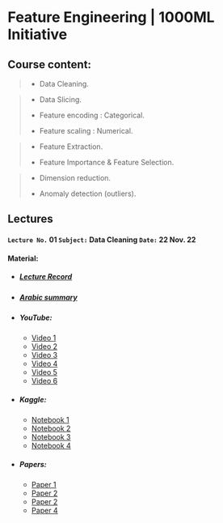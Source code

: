 # Feature Engineering | 1000ML Initiative

## Course content:
> - Data Cleaning.

>- Data Slicing.
>
>- Feature encoding : Categorical.
>
>- Feature scaling : Numerical.

>- Feature Extraction.
>
>- Feature Importance & Feature Selection.

>- Dimension reduction.
>
>- Anomaly detection (outliers).

## Lectures

####   `Lecture No.` 01 `Subject:` Data Cleaning  `Date:` 22 Nov. 22 

#### Material:
- ##### [Lecture Record](https://www.youtube.com/watch?v=IJuoeOj1HFg)
- ##### [Arabic summary](https://github.com/AhmedUZaki/Feature-Engineering-1000ML/blob/main/%D8%AA%D9%84%D8%AE%D9%8A%D8%B5%20%D8%B9%D8%B1%D8%A8%D9%8A%20%D9%84%D9%84%D9%85%D8%AD%D8%A7%D8%B6%D8%B1%D8%A7%D8%AA/%D9%85%D9%84%D8%AE%D8%B5%20%D9%85%D8%AD%D8%A7%D8%B6%D8%B1%D8%A7%D8%AA%20%D9%87%D9%86%D8%AF%D8%B3%D8%A9%20%D8%A7%D9%84%D8%B9%D9%86%D8%A7%D8%B5%D8%B1%20%D8%A7%D9%84%D8%AF%D9%81%D8%B9%D8%A9%20%D8%A7%D9%84%D8%AB%D8%A7%D9%86%D9%8A%D8%A9%20-%20%D9%85%D8%AD%D8%A7%D8%B6%D8%B1%D8%A9%20%D8%B1%D9%82%D9%85%20(1).pdf)
- ##### YouTube:
  
  - [Video 1](https://www.youtube.com/watch?v=awTU_lDQDYw)
  - [Video 2](https://www.youtube.com/watch?v=S2Fqk1icPFs)
  - [Video 3](https://www.youtube.com/watch?v=IxxGqoOksJ4)
  - [Video 4](https://www.youtube.com/watch?v=vPaXbA_xQFQ)
  - [Video 5](https://www.youtube.com/watch?v=_6a1AZ8R7cI)
  - [Video 6](https://www.youtube.com/watch?v=T18rp49owgM)
- ##### Kaggle:
  
  - [Notebook 1](https://www.kaggle.com/code/rtatman/data-cleaning-challenge-handling-missing-values)
  - [Notebook 2](https://www.kaggle.com/code/rtatman/data-cleaning-challenge-scale-and-normalize-data)
  - [Notebook 3](https://www.kaggle.com/code/chadalee/olympics-data-cleaning-exploration-prediction)
  - [Notebook 4](https://www.kaggle.com/code/milankalkenings/comprehensive-tutorial-data-cleaning)

- ##### Papers:		
  - [Paper 1](https://github.com/AhmedUZaki/Feature-Engineering-1000ML/blob/main/Papers/Lecture%2001/01%20data-cleaning-IEEE.pdf)
  - [Paper 2](https://github.com/AhmedUZaki/Feature-Engineering-1000ML/blob/main/Papers/Lecture%2001/02%20Hellerstein_2008.pdf)
  - [Paper 2](https://github.com/AhmedUZaki/Feature-Engineering-1000ML/blob/main/Papers/Lecture%2001/03%20Ganti_Ch1.pdf)
  - [Paper 4](https://github.com/AhmedUZaki/Feature-Engineering-1000ML/blob/main/Papers/Lecture%2001/04%20data_cleaning_2010.pdf)


